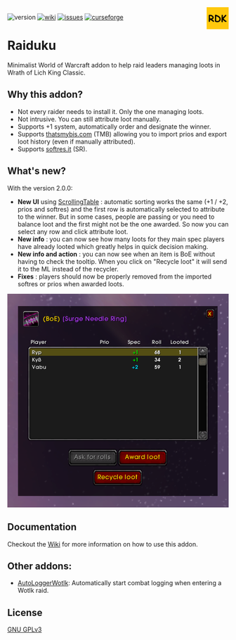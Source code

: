 <img src="https://github.com/ryp-erl/assets/blob/main/Raiduku/rdk_logo.jpg?raw=true" width=50 align="right" />

![version](https://img.shields.io/github/v/release/En-Roue-Libre/Raiduku)
[![wiki](https://img.shields.io/badge/read-wiki-green)](https://github.com/En-Roue-Libre/Raiduku/wiki)
[![issues](https://img.shields.io/badge/report-issues-blueviolet)](https://github.com/En-Roue-Libre/Raiduku/issues)
[![curseforge](https://img.shields.io/badge/visit%20on-curseforge-orange)](https://www.curseforge.com/wow/addons/raiduku/)

# Raiduku

Minimalist World of Warcraft addon to help raid leaders managing loots in Wrath of Lich King Classic.

## Why this addon?

- Not every raider needs to install it. Only the one managing loots.
- Not intrusive. You can still attribute loot manually.
- Supports +1 system, automatically order and designate the winner.
- Supports [thatsmybis.com](https://thatsmybis.com) (TMB) allowing you to import prios and export loot history (even if manually attributed).
- Supports [softres.it](https://softres.it) (SR).

## What's new?

With the version 2.0.0:

- **New UI** using [ScrollingTable](https://www.curseforge.com/wow/addons/lib-st) : automatic sorting works the same (+1 / +2, prios and softres) and the first row is automatically selected to attribute to the winner. But in some cases, people are passing or you need to balance loot and the first might not be the one awarded. So now you can select any row and click attribute loot.
- **New info** : you can now see how many loots for they main spec players have already looted which greatly helps in quick decision making.
- **New info and action** : you can now see when an item is BoE without having to check the tooltip. When you click on "Recycle loot" it will send it to the ML instead of the recycler.
- **Fixes** : players should now be properly removed from the imported softres or prios when awarded loots.

![rdk_new_ui](https://github.com/ryp-erl/assets/blob/main/Raiduku/raiduku-2.0.png?raw=true)

## Documentation

Checkout the [Wiki](https://github.com/En-Roue-Libre/Raiduku/wiki) for more information on how to use this addon.

## Other addons:

- [AutoLoggerWotlk](https://www.curseforge.com/wow/addons/autologgerwotlk): Automatically start combat logging when entering a Wotlk raid.

## License

[GNU GPLv3](LICENSE)